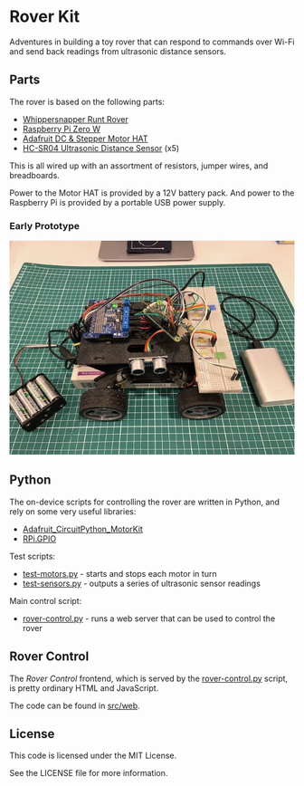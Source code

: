 # Rover Kit

Adventures in building a toy rover that can respond to commands over Wi-Fi and send back readings from ultrasonic distance sensors.

## Parts

The rover is based on the following parts:

* [Whippersnapper Runt Rover](https://www.servocity.com/whippersnapper-runt-rover)
* [Raspberry Pi Zero W](https://www.raspberrypi.com/products/raspberry-pi-zero-w)
* [Adafruit DC & Stepper Motor HAT](https://www.adafruit.com/product/2348)
* [HC-SR04 Ultrasonic Distance Sensor](https://www.sparkfun.com/products/15569) (x5)

This is all wired up with an assortment of resistors, jumper wires, and breadboards.

Power to the Motor HAT is provided by a 12V battery pack. And power to the Raspberry Pi is provided by a portable USB power supply.

### Early Prototype

![An early prototype](./photos/01-early-prototype.jpeg)

## Python

The on-device scripts for controlling the rover are written in Python, and rely on some very useful libraries:

* [Adafruit_CircuitPython_MotorKit](https://github.com/adafruit/Adafruit_CircuitPython_MotorKit)
* [RPi.GPIO](https://pypi.org/project/RPi.GPIO)

Test scripts:

* [test-motors.py](./src/test-motors.py) - starts and stops each motor in turn
* [test-sensors.py](./src/test-sensors.py) - outputs a series of ultrasonic sensor readings

Main control script:

* [rover-control.py](./src/rover-control.py) - runs a web server that can be used to control the rover

## Rover Control

The _Rover Control_ frontend, which is served by the [rover-control.py](./src/rover-control.py) script, is pretty ordinary HTML and JavaScript.

The code can be found in [src/web](./src/web).

## License

This code is licensed under the MIT License.

See the LICENSE file for more information.
